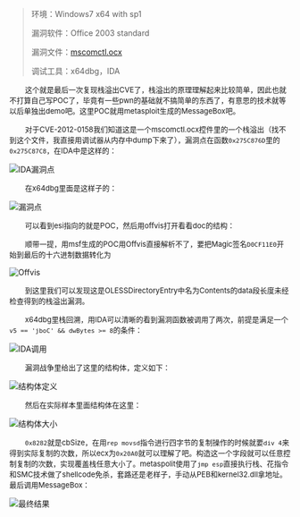 > 环境：Windows7 x64 with sp1
>
> 漏洞软件：Office 2003 standard
>
> 漏洞文件：[mscomctl.ocx](https://raw.githubusercontent.com/fangdada/how2CVE/master/CVE-2012-0158/screenshot/mscomctl.ocx)
>
> 调试工具：x64dbg，IDA

&emsp;&emsp;<font size=2>这个就是最后一次复现栈溢出CVE了，栈溢出的原理理解起来比较简单，因此也就不打算自己写POC了，毕竟有一些pwn的基础就不搞简单的东西了，有意思的技术就等以后单独出demo吧。这里POC就用metasploit生成的MessageBox吧。</font></br>

&emsp;&emsp;<font size=2>对于CVE-2012-0158我们知道这是一个mscomctl.ocx控件里的一个栈溢出（找不到这个文件，我直接用调试器从内存中dump下来了），漏洞点在函数`0x275C876D`里的`0x275C87C8`，在IDA中是这样的：</font></br>

![IDA漏洞点](https://raw.githubusercontent.com/fangdada/how2CVE/master/CVE-2012-0158/screenshot/IDA漏洞点.png)

&emsp;&emsp;<font size=2>在x64dbg里面是这样子的：</font></br>

![漏洞点](https://raw.githubusercontent.com/fangdada/how2CVE/master/CVE-2012-0158/screenshot/漏洞点.png)

&emsp;&emsp;<font size=2>可以看到esi指向的就是POC，然后用offvis打开看看doc的结构：</font></br>

&emsp;&emsp;<font size=2>顺带一提，用msf生成的POC用Offvis直接解析不了，要把Magic签名`D0CF11E0`开始到最后的十六进制数据转化为</font></br>

![Offvis](https://raw.githubusercontent.com/fangdada/how2CVE/master/CVE-2012-0158/screenshot/Offvis.png)

&emsp;&emsp;<font size=2>到这里我们可以发现这是OLESSDirectoryEntry中名为Contents的data段长度未经检查得到的栈溢出漏洞。</font></br>

&emsp;&emsp;<font size=2>x64dbg里栈回溯，用IDA可以清晰的看到漏洞函数被调用了两次，前提是满足一个`v5 == 'jboC' && dwBytes >= 8`的条件：</font></br>

![IDA调用](https://raw.githubusercontent.com/fangdada/how2CVE/master/CVE-2012-0158/screenshot/IDA调用.png)

&emsp;&emsp;<font size=2>漏洞战争里给出了这里的结构体，定义如下：</font></br>

![结构体定义](https://raw.githubusercontent.com/fangdada/how2CVE/master/CVE-2012-0158/screenshot/结构体定义.png)

&emsp;&emsp;<font size=2>然后在实际样本里面结构体在这里：</font></br>

![结构体大小](https://raw.githubusercontent.com/fangdada/how2CVE/master/CVE-2012-0158/screenshot/结构体大小.png)

&emsp;&emsp;<font size=2>`0x8282`就是cbSize，在用`rep movsd`指令进行四字节的复制操作的时候就要`div 4`来得到实际复制的次数，所以ecx为`0x20A0`就可以理解了吧。构造这一个字段就可以任意控制复制的次数，实现覆盖栈任意大小了。metaspolit使用了`jmp esp`直接执行栈、花指令和SMC技术做了shellcode免杀，套路还是老样子，手动从PEB和kernel32.dll拿地址。最后调用MessageBox：</font></br>

![最终结果](https://raw.githubusercontent.com/fangdada/how2CVE/master/CVE-2012-0158/screenshot/最终结果.png)